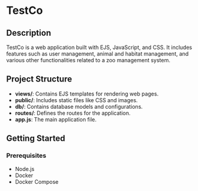 # TestCo

## Description
TestCo is a web application built with EJS, JavaScript, and CSS. It includes features such as user management, animal and habitat management, and various other functionalities related to a zoo management system.

## Project Structure
- **views/**: Contains EJS templates for rendering web pages.
- **public/**: Includes static files like CSS and images.
- **db/**: Contains database models and configurations.
- **routes/**: Defines the routes for the application.
- **app.js**: The main application file.

## Getting Started

### Prerequisites
- Node.js
- Docker
- Docker Compose

